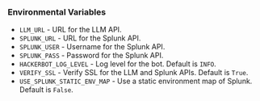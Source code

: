 
### Environmental Variables
- `LLM_URL` - URL for the LLM API.
- `SPLUNK_URL` - URL for the Splunk API.
- `SPLUNK_USER` - Username for the Splunk API.
- `SPLUNK_PASS` - Password for the Splunk API.
- `HACKERBOT_LOG_LEVEL` - Log level for the bot. Default is `INFO`.
- `VERIFY_SSL` - Verify SSL for the LLM and Splunk APIs. Default is `True`.
- `USE_SPLUNK_STATIC_ENV_MAP` - Use a static environment map of Splunk. Default is `False`.
